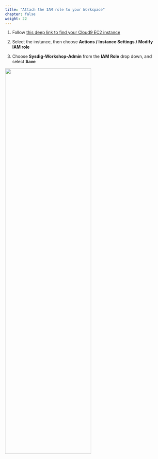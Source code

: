 ```yaml
---
title: "Attach the IAM role to your Workspace"
chapter: false
weight: 22
---
```


1. Follow [this deep link to find your Cloud9 EC2 instance](https://console.aws.amazon.com/ec2/v2/home?region=us-east-1#Instances:search=aws-cloud9-sysdig;sort=desc:launchTime)

2. Select the instance, then choose **Actions / Instance Settings / Modify IAM role**

3. Choose **Sysdig-Workshop-Admin** from the **IAM Role** drop down, and select **Save**

<img src=/images/10_prerequisites/iamRoleAttach.gif width="75%" height="57%">


